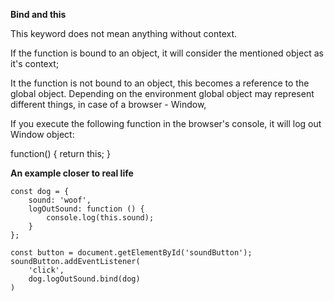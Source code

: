 **Bind and this**

This keyword does not mean anything without context.

If the function is bound to an object, it will consider the mentioned object as it's context;

It the function is not bound to an object, this becomes a reference to the global object.
Depending on the environment global object may represent different things, in case of a browser - Window,

If you execute the following function in the browser's console, it will log out Window object:

function() {
    return this;
}

**An example closer to real life**

    const dog = {
        sound: 'woof',
        logOutSound: function () {
            console.log(this.sound);
        }
    };

    const button = document.getElementById('soundButton');
    soundButton.addEventListener(
        'click',
        dog.logOutSound.bind(dog)
    )
